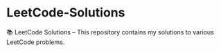 # LeetCode-Solutions
📚 LeetCode Solutions – This repository contains my solutions to various LeetCode  problems.
